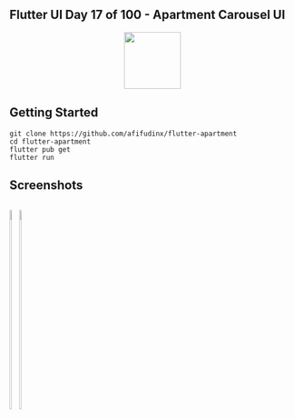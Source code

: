 ## Flutter UI Day 17 of 100 - Apartment Carousel UI

<p align="center">
  <img src="https://avatars.githubusercontent.com/u/94339143?v=4" width=100/>
</p>

## Getting Started

```
git clone https://github.com/afifudinx/flutter-apartment
cd flutter-apartment
flutter pub get
flutter run
```

## Screenshots

<p style="float: left;">
  <img src="https://github.com/afifudinx/Flutter-Example/Old/flutter-apartment/blob/main/screenshots/1.png" width="30%"/>
  <img src="https://github.com/afifudinx/Flutter-Example/Old/flutter-apartment/blob/main/screenshots/2.png" width="30%"/>
</p>
